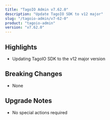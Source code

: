 ```yaml
---
title: "TagoIO Admin v7.62.0"
description: "Update TagoIO SDK to v12 major"
slug: "/tagoio-admin/v7-62-0"
product: "tagoio-admin"
version: "v7.62.0"
---
```


## Highlights

- Updating TagoIO SDK to the v12 major version

## Breaking Changes

- None

## Upgrade Notes

- No special actions required
